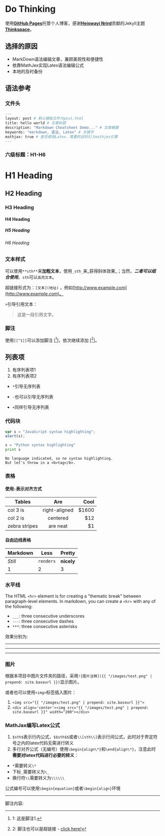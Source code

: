 # Do Thinking

使用[**GitHub Pages**](https://pages.github.com/)托管个人博客，感谢[**Heiswayi Nrird**](http://heiswayi.github.io/)贡献的Jekyll主题[**Thinkspace**](https://github.com/heiswayi/thinkspace)。

## 选择的原因

* MarkDown语法编辑文章，兼顾美观性和便捷性
* 依靠MathJex实现Latex语法编辑公式
* 本地的及时备份

## 语法参考

### 文件头
```python
---
layout: post # 默认模板文件为post.html
title: hello world # 文章标题
description: "Markdown Cheatsheet Demo..." # 文章概要
keywords: "markdown, 语法, Latex" # 关键字
mathjax: true # 是否使用Latex，需要的话则引入mathjex引擎
---
```

<div class="divider"></div>

### 六级标题：H1-H6

# H1 Heading

## H2 Heading

### H3 Heading

#### H4 Heading

##### H5 Heading

###### H6 Heading

<div class="divider"></div>

### 文本样式 

可以使用`**sth**`来**加粗文本**，使用`_sth_`来_获得斜体效果_；当然，**_二者可以组合使用_**。`sth`可以`高亮文本`。

超链接形式为：`[文本](地址)` ，例如[http://www.example.com](http://www.example.com)。

`>`引导引用文本：
> 这是一段引用文字。

<div class="divider"></div>

### 脚注

使用`[[^1]]`可以添加脚注 [[^1]]，依次继续添加 [[^2]]。

<div class="divider"></div>

## 列表项

1. 有序列表项1
2. 有序列表项2

* `*`引导无序列表
- `-`也可以引导无序列表
+ `+`同样引导无序列表

<div class="divider"></div>

### 代码块

```javascript
var s = "JavaScript syntax highlighting";
alert(s);
```

```python
s = "Python syntax highlighting"
print s
```

```
No language indicated, so no syntax highlighting.
But let's throw in a <b>tag</b>.
```

<div class="divider"></div>

### 表格

#### 使用`:`表示对齐方式

| Tables        | Are           | Cool  |
| ------------- |:-------------:| -----:|
| col 3 is      | right-aligned | $1600 |
| col 2 is      | centered      | $12   |
| zebra stripes | are neat      | $1    |

#### 自由边线表格

Markdown | Less | Pretty
--- | --- | ---
*Still* | `renders` | **nicely**
1 | 2 | 3

<div class="divider"></div>

### 水平线

The HTML `<hr>` element is for creating a "thematic break" between paragraph-level elements. In markdown, you can create a `<hr>` with any of the following:

* `___`: three consecutive underscores
* `---`: three consecutive dashes
* `***`: three consecutive asterisks

效果分别为:

___

---

***

<div class="divider"></div>

### 图片

根据本项目中图片文件夹的路径，采用`![图片注释]({{ "/images/test.png" | prepend: site.baseurl }})`显示图片。

或者也可以使用`<img>`标签插入图片：

1. `<img src="{{ "/images/test.png" | prepend: site.baseurl }}">`
2. `<div align='center'><img src="{{ "/images/test.png" | prepend: site.baseurl }}" width="200"></div>`

<div class="divider"></div>

### MathJax编写Latex公式

1. `$sth$`表示行内公式，`$$sth$$`或者`\\[sth\\]`表示行间公式，此时对于界定符号之内的latex代码无需进行转义
2. 多行对齐公式（无编号）使用`\begin{align\*}`和`\end{align\*}`，注意此时**需要对latex代码进行必要的转义**：

* `*`需要转义`\*`
* 下标`_`需要转义为`\_`
* 换行符`\\`需要转义为`\\\\\\`

公式编号可以使用`\begin{equation}`或者`\begin{align}`环境

---
脚注内容:

[^1]: 1: 这是脚注1.

[^2]: 2: 脚注也可以是超链接 - [click here!](#)

